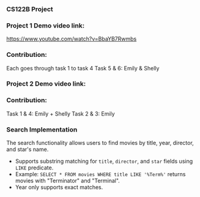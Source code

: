 ### CS122B Project

### Project 1 Demo video link: 
https://www.youtube.com/watch?v=BbaYB7Rwmbs

### Contribution: 
Each goes through task 1 to task 4
Task 5 & 6: Emily & Shelly

### Project 2 Demo video link:


### Contribution:
Task 1 & 4: Emily + Shelly
Task 2 & 3: Emily


### Search Implementation
The search functionality allows users to find movies by title, year, director, and star's name.
- Supports substring matching for `title`, `director`, and `star` fields using `LIKE` predicate.
- Example: `SELECT * FROM movies WHERE title LIKE '%Term%'` returns movies with "Terminator" and "Terminal".
- Year only supports exact matches.
